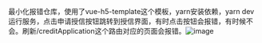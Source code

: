 最小化报错仓库，使用了vue-h5-template这个模板，yarn安装依赖，yarn dev运行服务，点击申请授信按钮跳转到授信界面，有时点击按钮会报错，有时候不会。刷新/creditApplication这个路由对应的页面会报错。![image](https://user-images.githubusercontent.com/30725247/183554932-2cb82baa-aec8-488a-a8b3-7030bc0d5f80.png)
